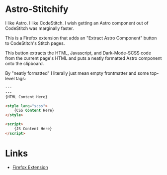 # Astro-Stitchify

I like Astro. I like CodeStitch. I wish getting an Astro component out of CodeStitch was marginally faster.

This is a Firefox extension that adds an "Extract Astro Component" button to CodeStitch's Stitch pages.

This button extracts the HTML, Javascript, and Dark-Mode-SCSS code from the current page's HTML and puts a neatly formatted Astro component onto the clipboard.

By "neatly formatted" I literally just mean empty frontmatter and some top-level tags:
```html
---
---
{HTML Content Here}

<style lang="scss">
    {CSS Content Here}
</style>

<script>
    {JS Content Here}
</script>
```

# Links
- [Firefox Extension](https://addons.mozilla.org/en-US/firefox/addon/astrostitchify/)
